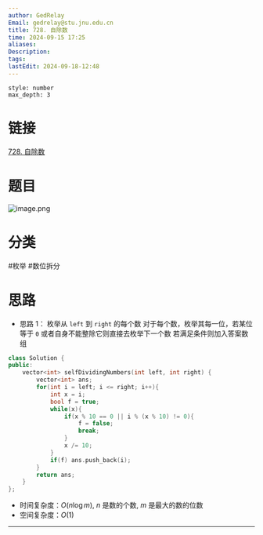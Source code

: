 ```yaml
---
author: GedRelay
Email: gedrelay@stu.jnu.edu.cn
title: 728. 自除数
time: 2024-09-15 17:25
aliases: 
Description: 
tags: 
lastEdit: 2024-09-18-12:48
---
```


```toc
style: number
max_depth: 3
```

# 链接
[728. 自除数](https://leetcode.cn/problems/self-dividing-numbers/) 

# 题目
![image.png](https://ged-pic-bed.oss-cn-guangzhou.aliyuncs.com/img/202409151725212.png)


# 分类
#枚举 #数位拆分 

# 思路
- 思路 1：
枚举从 `left` 到 `right` 的每个数
对于每个数，枚举其每一位，若某位等于 `0` 或者自身不能整除它则直接去枚举下一个数
若满足条件则加入答案数组


```cpp
class Solution {
public:
    vector<int> selfDividingNumbers(int left, int right) {
        vector<int> ans;
        for(int i = left; i <= right; i++){
            int x = i;
            bool f = true;
            while(x){
                if(x % 10 == 0 || i % (x % 10) != 0){
                    f = false;
                    break;
                }
                x /= 10;
            }
            if(f) ans.push_back(i);
        }
        return ans;
    }
};
```


- 时间复杂度：${O\left( n\log m \right)  }$, ${n }$ 是数的个数, ${m }$ 是最大的数的位数
- 空间复杂度：${O\left( 1 \right)  }$ 


---

